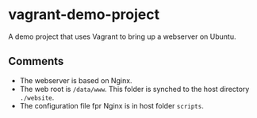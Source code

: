 # vagrant-demo-project
A demo project that uses Vagrant to bring up a webserver on Ubuntu. 

## Comments
- The webserver is based on Nginx. 
- The web root is ```/data/www```. This folder is synched to the host directory ```./website```. 
- The configuration file fpr Nginx is in host folder ```scripts```.
